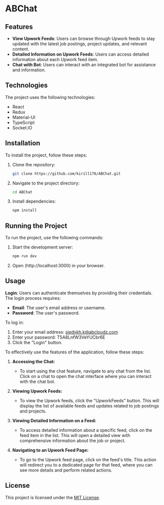# ABChat

## Features

- **View Upwork Feeds**: Users can browse through Upwork feeds to stay updated with the latest job postings, project updates, and relevant content.
- **Detailed Information on Upwork Feeds**: Users can access detailed information about each Upwork feed item.
- **Chat with Bot**: Users can interact with an integrated bot for assistance and information.

## Technologies

The project uses the following technologies:

- React
- Redux
- Material-UI
- TypeScript
- Socket.IO

## Installation

To install the project, follow these steps:

1. Clone the repository:

    ```bash
    git clone https://github.com/kirill176/ABChat.git
    ```

2. Navigate to the project directory:

    ```bash
    cd ABChat
    ```

3. Install dependencies:

    ```bash
    npm install
    ```

## Running the Project

To run the project, use the following commands:

1. Start the development server:

    ```bash
    npm run dev
    ```

2. Open (http://localhost:3000) in your browser.

## Usage

**Login**: Users can authenticate themselves by providing their credentials. The login process requires:

- **Email**: The user's email address or username.
- **Password**: The user's password.

To log in:

1. Enter your email address: siedykh.k@abcloudz.com
2. Enter your password: T5A8LnfW3VeYUCbr6E
3. Click the "Login" button.

To effectively use the features of the application, follow these steps:

1. **Accessing the Chat:**
   - To start using the chat feature, navigate to any chat from the list. Click on a chat to open the chat interface where you can interact with the chat bot.

2. **Viewing Upwork Feeds:**
   - To view the Upwork feeds, click the "UpworkFeeds" button. This will display the list of available feeds and updates related to job postings and projects.

3. **Viewing Detailed Information on a Feed:**
   - To access detailed information about a specific feed, click on the feed item in the list. This will open a detailed view with comprehensive information about the job or project.

4. **Navigating to an Upwork Feed Page:**
   - To go to the Upwork feed page, click on the feed's title. This action will redirect you to a dedicated page for that feed, where you can see more details and perform related actions.


## License

This project is licensed under the [MIT License](LICENSE).
